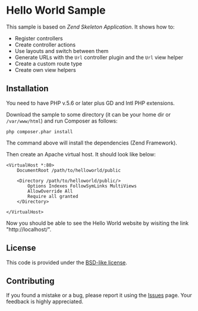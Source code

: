 Hello World Sample
==================================================

This sample is based on *Zend Skeleton Application*. It shows how to:

 * Register controllers
 * Create controller actions
 * Use layouts and switch between them
 * Generate URLs with the `Url` controller plugin and the `Url` view helper
 * Create a custom route type
 * Create own view helpers 

## Installation

You need to have PHP v.5.6 or later plus GD and Intl PHP extensions.

Download the sample to some directory (it can be your home dir or `/var/www/html`) and run Composer as follows:

```
php composer.phar install
```

The command above will install the dependencies (Zend Framework).

Then create an Apache virtual host. It should look like below:

```
<VirtualHost *:80>
    DocumentRoot /path/to/helloworld/public
    
	<Directory /path/to/helloworld/public/>
        Options Indexes FollowSymLinks MultiViews
        AllowOverride All
        Require all granted
    </Directory>

</VirtualHost>
```

Now you should be able to see the Hello World website by wisiting the link "http://localhost/". 
 
## License

This code is provided under the [BSD-like license](https://en.wikipedia.org/wiki/BSD_licenses). 

## Contributing

If you found a mistake or a bug, please report it using the [Issues](https://github.com/olegkrivtsov/using-zf3-book-samples/issues) page. Your feedback is highly appreciated.

